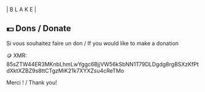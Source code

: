 | B L A K E |

##  💵 Dons / Donate

Si vous souhaitez faire un don / If you would like to make a donation

🪙 XMR: 85sZTW44ER3MKnbLhmLwYggc6BjjVW56kSbNN1T79DLDgdg8rgBSXzKfPtdXktXZBZ9s8ttCTgzMiK21k7XYXZsu4cReTMo 

Merci ! / Thank you!





